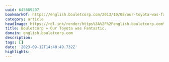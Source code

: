 ```yaml
---
uuid: 645689207
bookmarkOf: https://english.bouletcorp.com/2013/10/08/our-toyota-was-fantastic/
category: article
headImage: https://rdl.ink/render/https%3A%2F%2Fenglish.bouletcorp.com%2F2013%2F10%2F08%2Four-toyota-was-fantastic%2F
title: Bouletcorp » Our Toyota was Fantastic.
domain: english.bouletcorp.com
description: 
tags: []
date: '2023-09-12T14:40:49.732Z'
highlights: 
---
```



